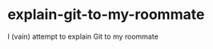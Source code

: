 explain-git-to-my-roommate
==========================

I (vain) attempt to explain Git to my roommate 
